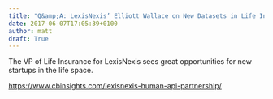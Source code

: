 ```yaml
---
title: "Q&amp;A: LexisNexis’ Elliott Wallace on New Datasets in Life Insurance Underwriting"
date: 2017-06-07T17:05:39+0100
author: matt
draft: True
---
```

The VP of Life Insurance for LexisNexis sees great opportunities for new startups in the life space.

[ https://www.cbinsights.com/lexisnexis-human-api-partnership/ ]( https://www.cbinsights.com/blog/lexisnexis-human-api-partnership/ )
